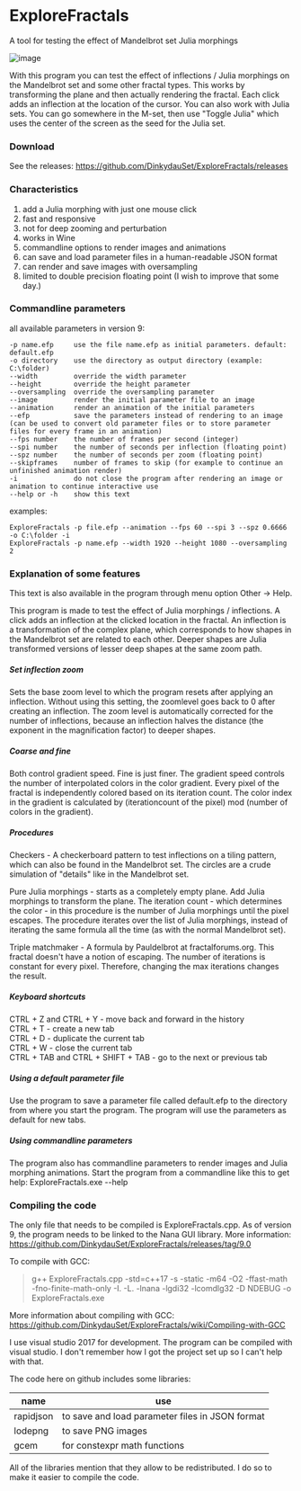 # ExploreFractals
A tool for testing the effect of Mandelbrot set Julia morphings

![image](https://user-images.githubusercontent.com/29734312/133895838-a5ac832e-eaa6-408e-92f4-947a28e0f351.png)

With this program you can test the effect of inflections / Julia morphings on the Mandelbrot set and some other fractal types. This works by transforming the plane and then actually rendering the fractal. Each click adds an inflection at the location of the cursor. You can also work with Julia sets. You can go somewhere in the M-set, then use "Toggle Julia" which uses the center of the screen as the seed for the Julia set.

### Download

See the releases: https://github.com/DinkydauSet/ExploreFractals/releases

### Characteristics

1. add a Julia morphing with just one mouse click
2. fast and responsive
3. not for deep zooming and perturbation
4. works in Wine
5. commandline options to render images and animations
6. can save and load parameter files in a human-readable JSON format
7. can render and save images with oversampling
10. limited to double precision floating point (I wish to improve that some day.)


### Commandline parameters

all available parameters in version 9:

```
-p name.efp     use the file name.efp as initial parameters. default: default.efp
-o directory    use the directory as output directory (example: C:\folder)
--width         override the width parameter
--height        override the height parameter
--oversampling  override the oversampling parameter
--image         render the initial parameter file to an image
--animation     render an animation of the initial parameters
--efp           save the parameters instead of rendering to an image (can be used to convert old parameter files or to store parameter files for every frame in an animation)
--fps number    the number of frames per second (integer)
--spi number    the number of seconds per inflection (floating point)
--spz number    the number of seconds per zoom (floating point)
--skipframes    number of frames to skip (for example to continue an unfinished animation render)
-i              do not close the program after rendering an image or animation to continue interactive use
--help or -h    show this text
```

examples:

```
ExploreFractals -p file.efp --animation --fps 60 --spi 3 --spz 0.6666 -o C:\folder -i
ExploreFractals -p name.efp --width 1920 --height 1080 --oversampling 2
```

### Explanation of some features

This text is also available in the program through menu option Other -> Help.

This program is made to test the effect of Julia morphings / inflections. A click adds an inflection at the clicked location in the fractal. An inflection is a transformation of the complex plane, which corresponds to how shapes in the Mandelbrot set are related to each other. Deeper shapes are Julia transformed versions of lesser deep shapes at the same zoom path.

##### Set inflection zoom

Sets the base zoom level to which the program resets after applying an inflection. Without using this setting, the zoomlevel goes back to 0 after creating an inflection. The zoom level is automatically corrected for the number of inflections, because an inflection halves the distance (the exponent in the magnification factor) to deeper shapes.

##### Coarse and fine

Both control gradient speed. Fine is just finer. The gradient speed controls the number of interpolated colors in the color gradient. Every pixel of the fractal is independently colored based on its iteration count. The color index in the gradient is calculated by (iterationcount of the pixel) mod (number of colors in the gradient).

##### Procedures

Checkers - A checkerboard pattern to test inflections on a tiling pattern, which can also be found in the Mandelbrot set. The circles are a crude simulation of "details" like in the Mandelbrot set.

Pure Julia morphings - starts as a completely empty plane. Add Julia morphings to transform the plane. The iteration count - which determines the color - in this procedure is the number of Julia morphings until the pixel escapes. The procedure iterates over the list of Julia morphings, instead of iterating the same formula all the time (as with the normal Mandelbrot set).

Triple matchmaker - A formula by Pauldelbrot at fractalforums.org. This fractal doesn't have a notion of escaping. The number of iterations is constant for every pixel. Therefore, changing the max iterations changes the result.

##### Keyboard shortcuts

CTRL + Z and CTRL + Y - move back and forward in the history  
CTRL + T - create a new tab  
CTRL + D - duplicate the current tab  
CTRL + W - close the current tab  
CTRL + TAB and CTRL + SHIFT + TAB - go to the next or previous tab

##### Using a default parameter file

Use the program to save a parameter file called default.efp to the directory from where you start the program. The program will use the parameters as default for new tabs.

##### Using commandline parameters

The program also has commandline parameters to render images and Julia morphing animations. Start the program from a commandline like this to get help:
ExploreFractals.exe --help

### Compiling the code

The only file that needs to be compiled is ExploreFractals.cpp. As of version 9, the program needs to be linked to the Nana GUI library. More information: https://github.com/DinkydauSet/ExploreFractals/releases/tag/9.0

To compile with GCC:

> g++ ExploreFractals.cpp -std=c++17 -s -static -m64 -O2 -ffast-math -fno-finite-math-only -I. -L. -lnana -lgdi32 -lcomdlg32 -D NDEBUG -o ExploreFractals.exe

More information about compiling with GCC: https://github.com/DinkydauSet/ExploreFractals/wiki/Compiling-with-GCC

I use visual studio 2017 for development. The program can be compiled with visual studio. I don't remember how I got the project set up so I can't help with that.

The code here on github includes some libraries:

| name | use |
| -- | -- |
| rapidjson | to save and load parameter files in JSON format |
| lodepng | to save PNG images |
| gcem | for constexpr math functions |

All of the libraries mention that they allow to be redistributed. I do so to make it easier to compile the code.
